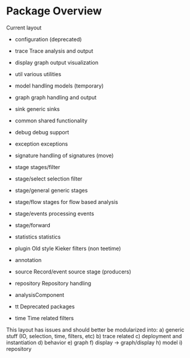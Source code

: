 # Package Overview

Current layout
- configuration (deprecated)
- trace         Trace analysis and output
- display       graph output visualization
- util          various utilities
- model         handling models (temporary)
- graph         graph handling and output
- sink          generic sinks
- common        shared functionality
- debug         debug support
- exception     exceptions
- signature     handling of signatures (move)
- stage         stages/filter
- stage/select  selection filter
- stage/general generic stages
- stage/flow    stages for flow based analysis
- stage/events  processing events
- stage/forward 
- statistics    statistics

- plugin        Old style Kieker filters (non teetime)

- annotation
- source        Record/event source stage (producers)
- repository    Repository handling
- analysisComponent
- tt            Deprecated packages
- time          Time related filters

This layout has issues and should better be modularized into:
a) generic stuff (IO, selection, time, filters, etc)
b) trace related
c) deployment and instantiation
d) behavior
e) graph
f) display -> graph/display
h) model
i) repository
